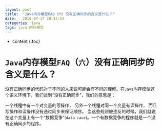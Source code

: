 ```yaml
---
layout: post
title:  "Java内存模型FAQ（六）没有正确同步的含义是什么？"
date:   2019-07-17 20:14:54
categories: java
tags: java 内存模型
---
```


* content
{:toc}

# `Java`内存模型`FAQ`（`六`）没有正确同步的含义是什么？
没有正确同步的代码对于不同的人来说可能会有不同的理解。在`Java`内存模型这个语义环境下，我们谈到“没有正确同步”，我们的意思是：

一个线程中有一个对变量的写操作，
另外一个线程对同一个变量有读操作，
而且写操作和读操作没有通过同步来保证顺序。
当这些规则被违反的时候，我们就说在这个变量上有一个“数据竞争”(`data race`)。一个有数据竞争的程序就是一个没有正确同步的程序。
